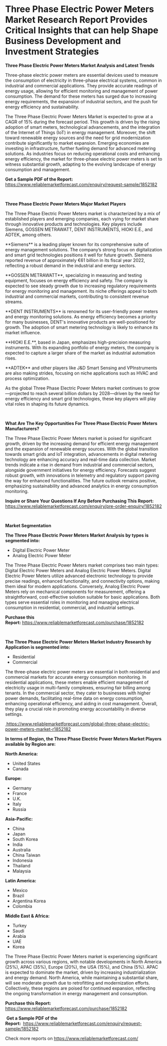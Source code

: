 <p><h1>Three Phase Electric Power Meters Market Research Report Provides Critical Insights that can help Shape Business Development and Investment Strategies</h1></p><p><strong>Three Phase Electric Power Meters Market Analysis and Latest Trends</strong></p>
<p><p>Three-phase electric power meters are essential devices used to measure the consumption of electricity in three-phase electrical systems, common in industrial and commercial applications. They provide accurate readings of energy usage, allowing for efficient monitoring and management of power consumption. The demand for these meters has surged due to increasing energy requirements, the expansion of industrial sectors, and the push for energy efficiency and sustainability.</p><p>The Three Phase Electric Power Meters Market is expected to grow at a CAGR of 15% during the forecast period. This growth is driven by the rising adoption of smart meters, technological advancements, and the integration of the Internet of Things (IoT) in energy management. Moreover, the shift toward renewable energy sources and the need for grid modernization contribute significantly to market expansion. Emerging economies are investing in infrastructure, further fueling demand for advanced metering solutions. As industries focus on reducing operational costs and enhancing energy efficiency, the market for three-phase electric power meters is set to witness substantial growth, adapting to the evolving landscape of energy consumption and management.</p></p>
<p><strong>Get a Sample PDF of the Report:&nbsp;</strong> <a href="https://www.reliablemarketforecast.com/enquiry/request-sample/1852182?utm_campaign=1674&utm_medium=2&utm_source=Github&utm_content=ia&utm_term=07012025&utm_id=three-phase-electric-power-meters">https://www.reliablemarketforecast.com/enquiry/request-sample/1852182</a></p>
<p>&nbsp;</p>
<p><strong>Three Phase Electric Power Meters Major Market Players</strong></p>
<p><p>The Three Phase Electric Power Meters market is characterized by a mix of established players and emerging companies, each vying for market share through innovative products and technologies. Key players include Siemens, GOSSEN METRAWATT, DENT INSTRUMENTS, HIOKI E.E., and ADTEK, among others.</p><p>**Siemens** is a leading player known for its comprehensive suite of energy management solutions. The company’s strong focus on digitalization and smart grid technologies positions it well for future growth. Siemens reported revenue of approximately €61 billion in its fiscal year 2022, reflecting a robust demand in the industrial and energy sectors.</p><p>**GOSSEN METRAWATT**, specializing in measuring and testing equipment, focuses on energy efficiency and safety. The company is expected to see steady growth due to increasing regulatory requirements for energy monitoring and management. Its niche offerings appeal to both industrial and commercial markets, contributing to consistent revenue streams.</p><p>**DENT INSTRUMENTS** is renowned for its user-friendly power meters and energy monitoring solutions. As energy efficiency becomes a priority for many businesses, DENT's innovative products are well-positioned for growth. The adoption of smart metering technology is likely to enhance its market influence.</p><p>**HIOKI E.E.**, based in Japan, emphasizes high-precision measuring instruments. With its expanding portfolio of energy meters, the company is expected to capture a larger share of the market as industrial automation rises.</p><p>**ADTEK** and other players like J&D Smart Sensing and VPInstruments are also making strides, focusing on niche applications such as HVAC and process optimization.</p><p>As the global Three Phase Electric Power Meters market continues to grow—projected to reach several billion dollars by 2028—driven by the need for energy efficiency and smart grid technologies, these key players will play vital roles in shaping its future dynamics.</p></p>
<p>&nbsp;</p>
<p><strong>What Are The Key Opportunities For Three Phase Electric Power Meters Manufacturers?</strong></p>
<p><p>The Three Phase Electric Power Meters market is poised for significant growth, driven by the increasing demand for efficient energy management and the expansion of renewable energy sources. With the global transition towards smart grids and IoT integration, advancements in digital metering technology are enhancing accuracy and real-time data collection. Market trends indicate a rise in demand from industrial and commercial sectors, alongside government initiatives for energy efficiency. Forecasts suggest robust growth, with innovations in telemetry and regulatory support paving the way for enhanced functionalities. The future outlook remains positive, emphasizing sustainability and advanced analytics in energy consumption monitoring.</p></p>
<p><strong>Inquire or Share Your Questions If Any Before Purchasing This Report:</strong> <a href="https://www.reliablemarketforecast.com/enquiry/pre-order-enquiry/1852182?utm_campaign=1674&utm_medium=2&utm_source=Github&utm_content=ia&utm_term=07012025&utm_id=three-phase-electric-power-meters">https://www.reliablemarketforecast.com/enquiry/pre-order-enquiry/1852182</a></p>
<p>&nbsp;</p>
<p><strong>Market Segmentation</strong></p>
<p><strong>The Three Phase Electric Power Meters Market Analysis by types is segmented into:</strong></p>
<p><ul><li>Digital Electric Power Meter</li><li>Analog Electric Power Meter</li></ul></p>
<p><p>The Three Phase Electric Power Meters market comprises two main types: Digital Electric Power Meters and Analog Electric Power Meters. Digital Electric Power Meters utilize advanced electronic technology to provide precise readings, enhanced functionality, and connectivity options, making them ideal for modern applications. Conversely, Analog Electric Power Meters rely on mechanical components for measurement, offering a straightforward, cost-effective solution suitable for basic applications. Both types serve essential roles in monitoring and managing electrical consumption in residential, commercial, and industrial settings.</p></p>
<p><strong>Purchase this Report:&nbsp;</strong><a href="https://www.reliablemarketforecast.com/purchase/1852182?utm_campaign=1674&utm_medium=2&utm_source=Github&utm_content=ia&utm_term=07012025&utm_id=three-phase-electric-power-meters">https://www.reliablemarketforecast.com/purchase/1852182</a></p>
<p>&nbsp;</p>
<p><strong>The Three Phase Electric Power Meters Market Industry Research by Application is segmented into:</strong></p>
<p><ul><li>Residential</li><li>Commercial</li></ul></p>
<p><p>The three-phase electric power meters are essential in both residential and commercial markets for accurate energy consumption monitoring. In residential applications, these meters enable efficient management of electricity usage in multi-family complexes, ensuring fair billing among tenants. In the commercial sector, they cater to businesses with higher power demands, facilitating real-time data on energy consumption, enhancing operational efficiency, and aiding in cost management. Overall, they play a crucial role in promoting energy accountability in diverse settings.</p></p>
<p><a href="https://www.reliablemarketforecast.com/global-three-phase-electric-power-meters-market-r1852182?utm_campaign=1674&utm_medium=2&utm_source=Github&utm_content=ia&utm_term=07012025&utm_id=three-phase-electric-power-meters">&nbsp;https://www.reliablemarketforecast.com/global-three-phase-electric-power-meters-market-r1852182</a></p>
<p><strong>In terms of Region, the Three Phase Electric Power Meters Market Players available by Region are:</strong></p>
<p>
    <p> <strong> North America: </strong>
        <ul>
            <li>United States</li>
            <li>Canada</li>
        </ul>
        </p> 
    <p> <strong> Europe: </strong>
        <ul>
            <li>Germany</li>
            <li>France</li>
            <li>U.K.</li>
            <li>Italy</li>
            <li>Russia</li>
        </ul>
        </p> 
    <p> <strong> Asia-Pacific: </strong>
        <ul>
            <li>China</li>
            <li>Japan</li>
            <li>South Korea</li>
            <li>India</li>
            <li>Australia</li>
            <li>China Taiwan</li>
            <li>Indonesia</li>
            <li>Thailand</li>
            <li>Malaysia</li>
        </ul>
        </p> 
    <p> <strong> Latin America: </strong>
        <ul>
            <li>Mexico</li>
            <li>Brazil</li>
            <li>Argentina Korea</li>
            <li>Colombia</li>
        </ul>
        </p> 
    <p> <strong> Middle East & Africa: </strong>
        <ul>
            <li>Turkey</li>
            <li>Saudi</li>
            <li>Arabia</li>
            <li>UAE</li>
            <li>Korea</li>
        </ul>
    </p>
    </p>
<p><p>The Three Phase Electric Power Meters market is experiencing significant growth across various regions, with notable developments in North America (25%), APAC (35%), Europe (20%), the USA (15%), and China (5%). APAC is expected to dominate the market, driven by increasing industrialization and energy demand. North America, while maintaining a substantial share, will see moderate growth due to retrofitting and modernization efforts. Collectively, these regions are poised for continued expansion, reflecting the ongoing transformation in energy management and consumption.</p></p>
<p><strong>Purchase this Report: </strong><a href="https://www.reliablemarketforecast.com/purchase/1852182?utm_campaign=1674&utm_medium=2&utm_source=Github&utm_content=ia&utm_term=07012025&utm_id=three-phase-electric-power-meters">https://www.reliablemarketforecast.com/purchase/1852182</a></p>
<p>&nbsp;<strong>Get a Sample PDF of the Report:&nbsp;&nbsp;</strong><a href="https://www.reliablemarketforecast.com/enquiry/request-sample/1852182?utm_campaign=1674&utm_medium=2&utm_source=Github&utm_content=ia&utm_term=07012025&utm_id=three-phase-electric-power-meters">https://www.reliablemarketforecast.com/enquiry/request-sample/1852182</a></p>
<p><strong></strong></p>
<p>Check more reports on <a href="https://www.reliablemarketforecast.com/?utm_campaign=1674&utm_medium=2&utm_source=Github&utm_content=ia&utm_term=07012025&utm_id=three-phase-electric-power-meters">https://www.reliablemarketforecast.com/</a></p>